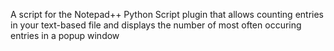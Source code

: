 A script for the Notepad++ Python Script plugin that allows counting entries in your text-based file and displays the number of most often occuring entries in a popup window
